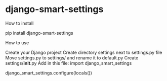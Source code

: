 django-smart-settings
=====================

How to install

pip install django-smart-settings

How to use

Create your Django project
Create directory settings next to settings.py file
Move settings.py to settings/ and rename it to default.py
Create settings/__init__.py
Add in this file:
import django_smart_settings

django_smart_settings.configure(locals())